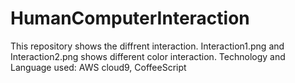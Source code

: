 # HumanComputerInteraction

This repository shows the diffrent interaction.
Interaction1.png and Interaction2.png shows different color interaction.
Technology and Language used: AWS cloud9, CoffeeScript
